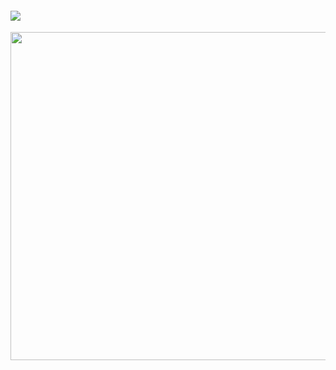 
<h4
 
![](https://komarev.com/ghpvc/?username=thedesires&label=𐙚+faggots+++&color=orange)

 </h4>
 <img width="525" src="https://files.catbox.moe/7fo5v2.gif"
 </p>
